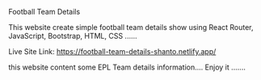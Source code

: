 Football Team Details 

This website create simple football team details show using React Router,
JavaScript, Bootstrap, HTML, CSS ......

Live Site Link: https://football-team-details-shanto.netlify.app/

this website content some EPL Team details information....
Enjoy it .......


